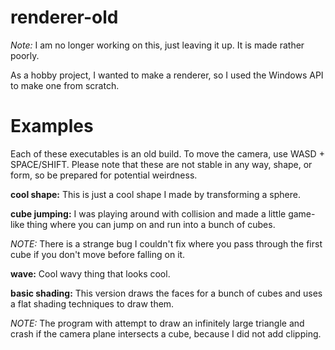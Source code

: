 # renderer-old
*Note:* I am no longer working on this, just leaving it up.  It is made rather poorly.

As a hobby project, I wanted to make a renderer, so I used the Windows API to make one from scratch.   

# Examples  
Each of these executables is an old build.  To move the camera, use WASD + SPACE/SHIFT.  Please note that these are not stable in any way, shape, or form, so be prepared for potential weirdness.

**cool shape:** This is just a cool shape I made by transforming a sphere.  

**cube jumping:** I was playing around with collision and made a little game-like thing where you can jump on and run into a bunch of cubes.  

*NOTE:* There is a strange bug I couldn't fix where you pass through the first cube if you don't move before falling on it.  

**wave:** Cool wavy thing that looks cool.  

**basic shading:**  This version draws the faces for a bunch of cubes and uses a flat shading techniques to draw them.

*NOTE:* The program with attempt to draw an infinitely large triangle and crash if the camera plane intersects a cube, because I did not add clipping.   
